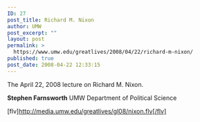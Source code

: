 ```yaml
---
ID: 27
post_title: Richard M. Nixon
author: UMW
post_excerpt: ""
layout: post
permalink: >
  https://www.umw.edu/greatlives/2008/04/22/richard-m-nixon/
published: true
post_date: 2008-04-22 12:33:15
---
```

The April 22, 2008 lecture on Richard M. Nixon.

<strong>Stephen Farnsworth</strong>
UMW Department of Political Science

[flv]http://media.umw.edu/greatlives/gl08/nixon.flv[/flv]